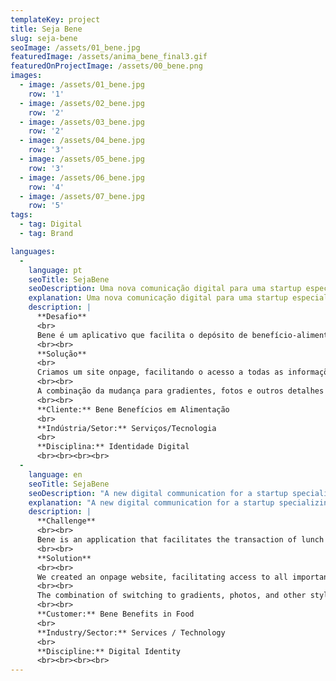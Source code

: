 ```yaml
---
templateKey: project
title: Seja Bene
slug: seja-bene
seoImage: /assets/01_bene.jpg
featuredImage: /assets/anima_bene_final3.gif
featuredOnProjectImage: /assets/00_bene.png
images:
  - image: /assets/01_bene.jpg
    row: '1'
  - image: /assets/02_bene.jpg
    row: '2'
  - image: /assets/03_bene.jpg
    row: '2'
  - image: /assets/04_bene.jpg
    row: '3'
  - image: /assets/05_bene.jpg
    row: '3'
  - image: /assets/06_bene.jpg
    row: '4'
  - image: /assets/07_bene.jpg
    row: '5'
tags:
  - tag: Digital
  - tag: Brand

languages: 
  - 
    language: pt
    seoTitle: SejaBene
    seoDescription: Uma nova comunicação digital para uma startup especializada em benefícios.
    explanation: Uma nova comunicação digital para uma startup especializada em benefícios.
    description: |
      **Desafio** 
      <br>
      Bene é um aplicativo que facilita o depósito de benefício-alimentação para empresas e empregados e também trabalha com taxas baixas para os donos de restaurantes. É 100% mobile e elimina o plástico do cartão. Bene nos chamou para renovar sua comunicação digital, organizando e atualizando visualmente a marca a partir do seu site.
      <br><br>
      **Solução**
      <br>
      Criamos um site onpage, facilitando o acesso a todas as informações importantes para os três públicos: empregadores, funcionários e estabelecimentos. Em termos de design, retiramos o peso das ilustrações anteriores e ampliamos o uso de fotografia. Também usamos uma paleta com gradientes, diminuindo o peso das cores chapadas antes utilizadas. Os textos também foram diminuídos na home, tornando-se chamadas que não poluem a comunicação como um todo e levam a páginas em que a informação é ampliada.
      <br><br>
      A combinação da mudança para gradientes, fotos e outros detalhes de estilo, unido à nova estrutura de apresentação dos produtos, trouxeram maturidade para a comunicação, ajudando os clientes a encontrarem as informações necessárias sem tantas distrações. O site hoje também está melhor preparado em termos de SEO e sua responsividade é total, o que é absolutamente necessário para uma aplicação mobile.
      <br><br>
      **Cliente:** Bene Benefícios em Alimentação
      <br>
      **Indústria/Setor:** Serviços/Tecnologia
      <br>
      **Disciplina:** Identidade Digital
      <br><br><br><br>
  - 
    language: en
    seoTitle: SejaBene
    seoDescription: "A new digital communication for a startup specializing in food benefits"
    explanation: "A new digital communication for a startup specializing in food benefits"
    description: |
      **Challenge**
      <br><br>
      Bene is an application that facilitates the transaction of lunch benefits for companies and employees and also works with low rates for the restaurants. It is 100% mobile and eliminates the plastic card. Bene has called us to renew the digital presence by organizing and visually updating the site.
      <br><br>
      **Solution**
      <br><br>
      We created an onpage website, facilitating access to all important information for the three majors audiences: employers, employees and establishments. In terms of design, we soften the previous illustrations and expanded the use of photography. We also used a palette with gradients, reducing the weight of the previously used plated colors. The texts have also been diminished in the home, making titles that do not pollute the communication as a whole and lead to pages in which the information is completed.
      <br><br>
      The combination of switching to gradients, photos, and other styling details, coupled with the new product presentation framework, has brought maturity to the communication, helping customers find the information they need without distraction. The site today is also better prepared in terms of SEO and its responsiveness is total, which is absolutely necessary for a mobile application.
      <br><br>
      **Customer:** Bene Benefits in Food
      <br>
      **Industry/Sector:** Services / Technology
      <br>
      **Discipline:** Digital Identity 
      <br><br><br><br>
---
```

